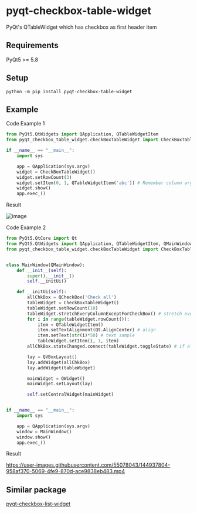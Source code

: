 # pyqt-checkbox-table-widget
PyQt's QTableWidget which has checkbox as first header item

## Requirements
PyQt5 >= 5.8

## Setup
`python -m pip install pyqt-checkbox-table-widget`

## Example
Code Example 1
```python
from PyQt5.QtWidgets import QApplication, QTableWidgetItem
from pyqt_checkbox_table_widget.checkBoxTableWidget import CheckBoxTableWidget

if __name__ == "__main__":
    import sys

    app = QApplication(sys.argv)
    widget = CheckBoxTableWidget()
    widget.setRowCount(3)
    widget.setItem(0, 1, QTableWidgetItem('abc')) # Remember column argument should be at least 1 (if it is zero, item will cover the checkbox cell)
    widget.show()
    app.exec_()
```

Result

![image](https://user-images.githubusercontent.com/55078043/144935820-2acc561c-1c8d-4e39-9d22-5a3da32a47f0.png)

Code Example 2
```python
from PyQt5.QtCore import Qt
from PyQt5.QtWidgets import QApplication, QTableWidgetItem, QMainWindow, QCheckBox, QVBoxLayout, QWidget
from pyqt_checkbox_table_widget.checkBoxTableWidget import CheckBoxTableWidget


class MainWindow(QMainWindow):
    def __init__(self):
        super().__init__()
        self.__initUi()

    def __initUi(self):
        allChkBox = QCheckBox('Check all')
        tableWidget = CheckBoxTableWidget()
        tableWidget.setRowCount(10)
        tableWidget.stretchEveryColumnExceptForCheckBox() # stretch every section of tablewidget except for check box section
        for i in range(tableWidget.rowCount()):
            item = QTableWidgetItem()
            item.setTextAlignment(Qt.AlignCenter) # align
            item.setText(str(i)*50) # text sample
            tableWidget.setItem(i, 1, item)
        allChkBox.stateChanged.connect(tableWidget.toggleState) # if allChkBox is checked, tablewidget checkboxes will also be checked 

        lay = QVBoxLayout()
        lay.addWidget(allChkBox)
        lay.addWidget(tableWidget)

        mainWidget = QWidget()
        mainWidget.setLayout(lay)

        self.setCentralWidget(mainWidget)


if __name__ == "__main__":
    import sys

    app = QApplication(sys.argv)
    window = MainWindow()
    window.show()
    app.exec_()
```

Result

https://user-images.githubusercontent.com/55078043/144937804-958af370-5069-4fe9-870d-ace9838eb483.mp4

## Similar package
<a href="https://github.com/yjg30737/pyqt-checkbox-list-widget.git">pyqt-checkbox-list-widget</a>

